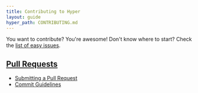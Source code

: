 ```yaml
---
title: Contributing to Hyper
layout: guide
hyper_path: CONTRIBUTING.md
---
```


You want to contribute? You're awesome! Don't know where to start? Check the [list of easy issues](https://github.com/hyperium/hyper/issues?q=is%3Aopen+is%3Aissue+label%3AE-easy).

[easy tag]: https://github.com/hyperium/hyper/issues?q=label%3AE-easy+is%3Aopen


## [Pull Requests](pull-requests.md)

- [Submitting a Pull Request](pull-requests.md#submitting-a-pull-request)
- [Commit Guidelines](commits.md)
